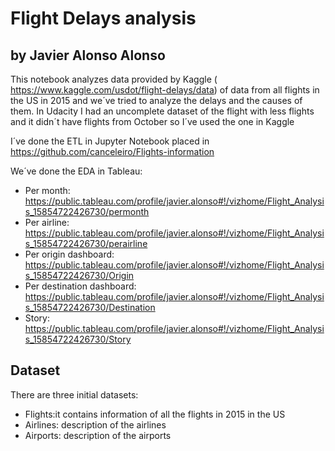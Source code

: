 # Flight Delays analysis
## by Javier Alonso Alonso

This notebook analyzes data provided by Kaggle ( https://www.kaggle.com/usdot/flight-delays/data) of data from all flights in the US in 2015 and we´ve tried to analyze the delays and the causes of them. In Udacity I had an uncomplete dataset of the flight with less flights and it didn´t have flights from October so I´ve used the one in Kaggle

I´ve done the ETL in Jupyter Notebook placed in https://github.com/canceleiro/Flights-information

We´ve done the EDA in Tableau:

- Per month: https://public.tableau.com/profile/javier.alonso#!/vizhome/Flight_Analysis_15854722426730/permonth
- Per airline: https://public.tableau.com/profile/javier.alonso#!/vizhome/Flight_Analysis_15854722426730/perairline
- Per origin dashboard: https://public.tableau.com/profile/javier.alonso#!/vizhome/Flight_Analysis_15854722426730/Origin
- Per destination dashboard: https://public.tableau.com/profile/javier.alonso#!/vizhome/Flight_Analysis_15854722426730/Destination
- Story: https://public.tableau.com/profile/javier.alonso#!/vizhome/Flight_Analysis_15854722426730/Story



## Dataset

There are three initial datasets:
- Flights:it contains information of all the flights in 2015 in the US
- Airlines: description of the airlines
- Airports: description of the airports



